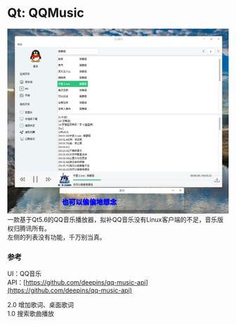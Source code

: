 # Qt: QQMusic
![alt](preview.png)  
一款基于Qt5.6的QQ音乐播放器，拟补QQ音乐没有Linux客户端的不足，音乐版权归腾讯所有。  
左侧的列表没有功能，千万别当真。
### 参考
UI：QQ音乐  
API：[https://github.com/deepins/qq-music-api](https://github.com/deepins/qq-music-api)

2.0 增加歌词、桌面歌词  
1.0 搜索歌曲播放